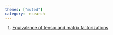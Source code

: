```yaml
---
themes: ["muted"]
category: research
---
```


1. [Equivalence of tensor and matrix factorizations](handwritten/equiv_tensor_matrix_factorization.pdf)

